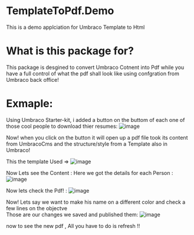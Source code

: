 # TemplateToPdf.Demo
This is a demo applciation for Umbraco Template to Html

# What is this package for? 
This package is desgined to convert Umbraco Cotnent into Pdf while you have a full control of what the pdf shall look like using confgration from Umbraco back office! 

# Exmaple:
Using Umbraco Starter-kit, i added a button on the buttom of each one of those cool people to download thier resumes: 
![image](https://user-images.githubusercontent.com/28313687/139023905-54d7e6db-5a46-41d6-96e1-b88a75369d71.png)

Now! when you click on the button it will open up a pdf file took its content from UmbracoCms and the structure/style from a Template also in Umbraco!

This the template Used => 
![image](https://user-images.githubusercontent.com/28313687/139024501-c26c9b75-4eeb-4b90-899a-def7ba3a783f.png)
 
Now Lets see the Content : 
Here we got the details for each Person :
![image](https://user-images.githubusercontent.com/28313687/139024974-08b043db-cb2e-4ae8-b259-6d799ec514ff.png)

Now lets check the Pdf! : 
![image](https://user-images.githubusercontent.com/28313687/139025176-d4f964cb-14f0-432f-8027-17b83d201d2e.png)

Now! Lets say we want to make his name on a different color and check a few lines on the objectve  
Those are our changes we saved and published them:
![image](https://user-images.githubusercontent.com/28313687/139025595-3553ff95-2bc9-481a-9ed2-109e4b1e7bbf.png)

now to see the new pdf , All you have to do is refresh !! 



